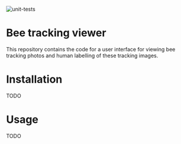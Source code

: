 ![unit-tests](https://github.com/sheffieldmltracking/btviewer/actions/workflows/unit-tests.yml/badge.svg)

# Bee tracking viewer

This repository contains the code for a user interface for viewing bee tracking photos and human labelling of these tracking images.

# Installation

TODO

# Usage

TODO
